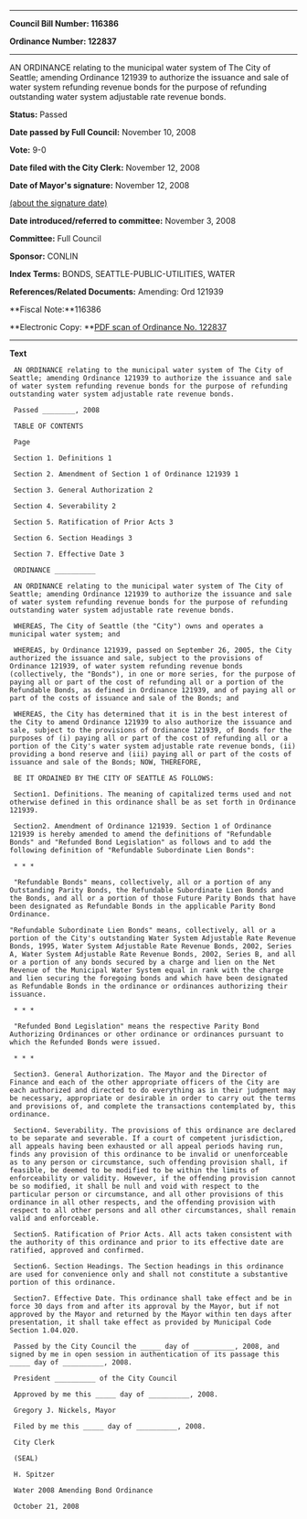 

********

**Council Bill Number: 116386**
   
**Ordinance Number: 122837**
********

 AN ORDINANCE relating to the municipal water system of The City of Seattle; amending Ordinance 121939 to authorize the issuance and sale of water system refunding revenue bonds for the purpose of refunding outstanding water system adjustable rate revenue bonds.

**Status:** Passed
   
**Date passed by Full Council:** November 10, 2008
   
**Vote:** 9-0
   
**Date filed with the City Clerk:** November 12, 2008
   
**Date of Mayor's signature:** November 12, 2008
   
[(about the signature date)](/~public/approvaldate.htm)
   
   
   
**Date introduced/referred to committee:** November 3, 2008
   
**Committee:** Full Council
   
**Sponsor:** CONLIN
   
   
**Index Terms:** BONDS, SEATTLE-PUBLIC-UTILITIES, WATER

**References/Related Documents:** Amending: Ord 121939

**Fiscal Note:**116386

**Electronic Copy: **[PDF scan of Ordinance No. 122837](/~archives/Ordinances/Ord_122837.pdf)

********

**Text**
   
```
 AN ORDINANCE relating to the municipal water system of The City of Seattle; amending Ordinance 121939 to authorize the issuance and sale of water system refunding revenue bonds for the purpose of refunding outstanding water system adjustable rate revenue bonds.

 Passed ________, 2008

 TABLE OF CONTENTS

 Page

 Section 1. Definitions 1

 Section 2. Amendment of Section 1 of Ordinance 121939 1

 Section 3. General Authorization 2

 Section 4. Severability 2

 Section 5. Ratification of Prior Acts 3

 Section 6. Section Headings 3

 Section 7. Effective Date 3

 ORDINANCE __________

 AN ORDINANCE relating to the municipal water system of The City of Seattle; amending Ordinance 121939 to authorize the issuance and sale of water system refunding revenue bonds for the purpose of refunding outstanding water system adjustable rate revenue bonds.

 WHEREAS, The City of Seattle (the "City") owns and operates a municipal water system; and

 WHEREAS, by Ordinance 121939, passed on September 26, 2005, the City authorized the issuance and sale, subject to the provisions of Ordinance 121939, of water system refunding revenue bonds (collectively, the "Bonds"), in one or more series, for the purpose of paying all or part of the cost of refunding all or a portion of the Refundable Bonds, as defined in Ordinance 121939, and of paying all or part of the costs of issuance and sale of the Bonds; and

 WHEREAS, the City has determined that it is in the best interest of the City to amend Ordinance 121939 to also authorize the issuance and sale, subject to the provisions of Ordinance 121939, of Bonds for the purposes of (i) paying all or part of the cost of refunding all or a portion of the City's water system adjustable rate revenue bonds, (ii) providing a bond reserve and (iii) paying all or part of the costs of issuance and sale of the Bonds; NOW, THEREFORE,

 BE IT ORDAINED BY THE CITY OF SEATTLE AS FOLLOWS:

 Section1. Definitions. The meaning of capitalized terms used and not otherwise defined in this ordinance shall be as set forth in Ordinance 121939.

 Section2. Amendment of Ordinance 121939. Section 1 of Ordinance 121939 is hereby amended to amend the definitions of "Refundable Bonds" and "Refunded Bond Legislation" as follows and to add the following definition of "Refundable Subordinate Lien Bonds":

 * * *

 "Refundable Bonds" means, collectively, all or a portion of any Outstanding Parity Bonds, the Refundable Subordinate Lien Bonds and the Bonds, and all or a portion of those Future Parity Bonds that have been designated as Refundable Bonds in the applicable Parity Bond Ordinance.

"Refundable Subordinate Lien Bonds" means, collectively, all or a portion of the City's outstanding Water System Adjustable Rate Revenue Bonds, 1995, Water System Adjustable Rate Revenue Bonds, 2002, Series A, Water System Adjustable Rate Revenue Bonds, 2002, Series B, and all or a portion of any bonds secured by a charge and lien on the Net Revenue of the Municipal Water System equal in rank with the charge and lien securing the foregoing bonds and which have been designated as Refundable Bonds in the ordinance or ordinances authorizing their issuance.

 * * *

 "Refunded Bond Legislation" means the respective Parity Bond Authorizing Ordinances or other ordinance or ordinances pursuant to which the Refunded Bonds were issued.

 * * *

 Section3. General Authorization. The Mayor and the Director of Finance and each of the other appropriate officers of the City are each authorized and directed to do everything as in their judgment may be necessary, appropriate or desirable in order to carry out the terms and provisions of, and complete the transactions contemplated by, this ordinance.

 Section4. Severability. The provisions of this ordinance are declared to be separate and severable. If a court of competent jurisdiction, all appeals having been exhausted or all appeal periods having run, finds any provision of this ordinance to be invalid or unenforceable as to any person or circumstance, such offending provision shall, if feasible, be deemed to be modified to be within the limits of enforceability or validity. However, if the offending provision cannot be so modified, it shall be null and void with respect to the particular person or circumstance, and all other provisions of this ordinance in all other respects, and the offending provision with respect to all other persons and all other circumstances, shall remain valid and enforceable.

 Section5. Ratification of Prior Acts. All acts taken consistent with the authority of this ordinance and prior to its effective date are ratified, approved and confirmed.

 Section6. Section Headings. The Section headings in this ordinance are used for convenience only and shall not constitute a substantive portion of this ordinance.

 Section7. Effective Date. This ordinance shall take effect and be in force 30 days from and after its approval by the Mayor, but if not approved by the Mayor and returned by the Mayor within ten days after presentation, it shall take effect as provided by Municipal Code Section 1.04.020.

 Passed by the City Council the _____ day of __________, 2008, and signed by me in open session in authentication of its passage this _____ day of __________, 2008.

 President __________ of the City Council

 Approved by me this _____ day of __________, 2008.

 Gregory J. Nickels, Mayor

 Filed by me this _____ day of __________, 2008.

 City Clerk

 (SEAL)

 H. Spitzer

 Water 2008 Amending Bond Ordinance

 October 21, 2008

```
